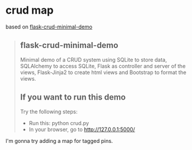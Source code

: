 # crud map

based on [flask-crud-minimal-demo](https://github.com/jjdenis/flask-crud-minimal-demo)


> ## flask-crud-minimal-demo
> Minimal demo of a CRUD system 
> using SQLite to store data, 
> SQLAlchemy to access SQLite, 
> Flask as controller and server of the views, 
> Flask-Jinja2 to create html views 
> and Bootstrap to format the views.
> 
> If you want to run this demo
> -----------------------------
> 
> Try the following steps:
> 
>   - Run this:   python crud.py 
>   - In your browser, go to http://127.0.0.1:5000/

I'm gonna try adding a map for tagged pins.